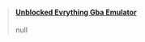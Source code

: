 <blockquote class="embedly-card"><h4><a href="https://unblockedevrything.github.io/gba/">Unblocked Evrything Gba Emulator</a></h4><p>null</p></blockquote>
<script async src="//cdn.embedly.com/widgets/platform.js" charset="UTF-8"></script>
